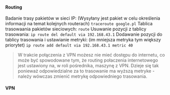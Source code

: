 #### Routing
Badanie trasy pakietów w sieci IP:
(Wysyłany jest pakiet w celu określenia informacji na temat kolejnych routerach)
`traceroute google.pl`
Tablica trasowaania pakietów sieciowych:
`route`
Usuwanie pozycji z tablicy trasowania:
`ip route del default via 192.168.43.1`
Dodawanie pozycji do tablicy trasowania i ustawianie metryki: 
(im mniejsza metryka tym większy priorytet)
`ip route add default via 192.168.43.1 metric 40`
> W trakcie połączenia z VPN możesz nie mieć dostępu do internetu, co może być spowodowane tym, że routing połaczenia internetowego jest ustawiony na, w roli pośrednika, maszynę z VPN. Dzieje się tak ponieważ odpowiedzialne za to trasowanie ma wyższą metryke - należy wówczas zmienić metrykę odpowiedniego trasowania.

#### VPN

